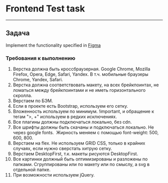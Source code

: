 # **Frontend Test task**
----
## Задача
Implement the functionality specified in [Figma](https://www.figma.com/file/KdlKLfs5kCafY5CcLILvw4/Тестовое-задание-на-позицию-Frontend-разработчик-%2F-Верстальщик?node-id=0%3A1)  

### Требования к выполнению
1. Верстка должна быть кроссбраузерная. Google Chrome, Mozilla Firefox, Opera, Edge, Safari, Yandex. В т.ч. мобильные браузеры Chrome, Yandex, Safari.
2. Верстка должна соответствовать макету, на всех брейкпоинтах, не ломаться между брейкпоинтами и не иметь горизонтального скролла.
2. Верстаем по БЭМ.
3. Если в проекте есть Bootstrap, используем его сетку.
4. Вложенность используем по минимум. !important, и обращение к тегам ">, +" используем в редких исключениях.
5. Все плагины должны подключаться локально, без cdn.
6. Все шрифты должны быть скачаны и подключаться локально. Не через google fonts.  Жирность меняем с помощью font-weight: 500, 600, 800.
8. Верстаем на flex. Не используем GRID CSS, только в крайних случаях, если нужно сверстать хитрую сетку.
9. Верстаем DesktopFirst, т.к. макеты рисуются DesktopFirst.
10. Все картинки должный быть оптимизированы и разложены по папками. Сгруппированы или по макету или по смыслу, а svg в отдельной папке.
11. При возможности используем jQuery.

